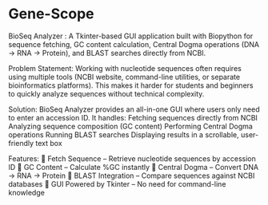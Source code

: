 # Gene-Scope
BioSeq Analyzer :  A Tkinter-based GUI application built with Biopython for sequence fetching, GC content calculation, Central Dogma operations (DNA → RNA → Protein), and BLAST searches directly from NCBI.

Problem Statement:
Working with nucleotide sequences often requires using multiple tools (NCBI website, command-line utilities, or separate bioinformatics platforms). This makes it harder for students and beginners to quickly analyze sequences without technical complexity.

Solution:
BioSeq Analyzer provides an all-in-one GUI where users only need to enter an accession ID. It handles:
Fetching sequences directly from NCBI
Analyzing sequence composition (GC content)
Performing Central Dogma operations
Running BLAST searches
Displaying results in a scrollable, user-friendly text box

Features:
🔹 Fetch Sequence – Retrieve nucleotide sequences by accession ID
🔹 GC Content – Calculate %GC instantly
🔹 Central Dogma – Convert DNA → RNA → Protein
🔹 BLAST Integration – Compare sequences against NCBI databases
🔹 GUI Powered by Tkinter – No need for command-line knowledge
